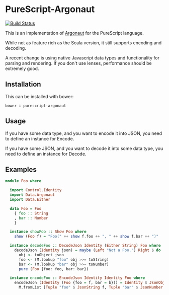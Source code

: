 # PureScript-Argonaut

[![Build Status](https://travis-ci.org/joneshf/purescript-argonaut.svg)](https://travis-ci.org/joneshf/purescript-argonaut)

This is an implementation of [Argonaut][argonaut] for the PureScript language.

While not as feature rich as the Scala version, it still supports encoding and decoding.

A recent change is using native Javascript data types and functionality for parsing and rendering. If you don't use lenses, performance should be extremely good.

## Installation

This can be installed with bower:

```shell
bower i purescript-argonaut
```

## Usage

If you have some data type, and you want to encode it into JSON,
you need to define an instance for Encode.

If you have some JSON, and you want to decode it into some data type,
you need to define an instance for Decode.

## Examples

```purescript
module Foo where

  import Control.Identity
  import Data.Argonaut
  import Data.Either

  data Foo = Foo
    { foo :: String
    , bar :: Number
    }

  instance showFoo :: Show Foo where
    show (Foo f) = "Foo(" ++ show f.foo ++ ", " ++ show f.bar ++ ")"

  instance decodeFoo :: DecodeJson Identity (Either String) Foo where
    decodeJson (Identity json) = maybe (Left "Not a Foo.") Right $ do
      obj <- toObject json
      foo <- (M.lookup "foo" obj >>= toString)
      bar <- (M.lookup "bar" obj >>= toNumber)
      pure (Foo {foo: foo, bar: bar})

  instance encodeFoo :: EncodeJson Identity Identity Foo where
    encodeJson (Identity (Foo {foo = f, bar = b})) = Identity $ JsonObject $
      M.fromList [Tuple "foo" $ JsonString f, Tuple "bar" $ JsonNumber b]
```

[508]: https://github.com/purescript/purescript/tree/508
[argonaut]: http://argonaut.io/
